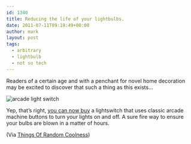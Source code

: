 ```yaml
---
id: 1340
title: Reducing the life of your lightbulbs.
date: 2011-07-11T09:19:49+00:00
author: mark
layout: post
tags:
  - arbitrary
  - lightbulb
  - not so tech
---
```

Readers of a certain age and with a penchant for novel home decoration may be excited to discover that such a thing as this exists&#8230;

<img class="aligncenter size-full wp-image-1341" title="arcade light switch" src="/images/fromwp/2011/07/arcadelightswitch.jpg" alt="arcade light switch" width="500" height="332" srcset="/images/fromwp/2011/07/arcadelightswitch.jpg 500w, /images/fromwp/2011/07/arcadelightswitch-300x199.jpg 300w" sizes="(max-width: 500px) 100vw, 500px" />

Yep, that&#8217;s right, [you can now buy](http://www.etsy.com/listing/74059377/working-arcade-light-switch) a lightswitch that uses classic arcade machine buttons to turn your lights on and off. A sure fire way to ensure your bulbs are blown in a matter of hours.

(Via [Things Of Random Coolness](http://www.thingsofrandomcoolness.com/2011/06/20/arcade-light-switch/))
